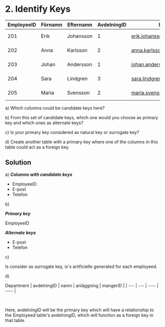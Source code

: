 # 2. Identify Keys

| EmployeeID | Förnamn | Efternamn | AvdelningID | E-post                       | Telefon     |
| ---------- | ------- | --------- | ----------- | ---------------------------- | ----------- |
| 201        | Erik    | Johansson | 1           | erik.johansson@coolfirma.se  | 070-1234567 |
| 202        | Anna    | Karlsson  | 2           | anna.karlsson@coolfirma.se   | 073-2345678 |
| 203        | Johan   | Andersson | 1           | johan.andersson@coolfirma.se | 072-3456789 |
| 204        | Sara    | Lindgren  | 3           | sara.lindgren@coolfirma.se   | 076-4567890 |
| 205        | Maria   | Svensson  | 2           | maria.svensson@coolfirma.se  | 070-5678901 |


a) Which columns could be candidate keys here?

b) From this set of candidate keys, which one would you choose as primary key and which ones as alternate keys?

c) Is your primary key considered as natural key or surrogate key?

d) Create another table with a primary key where one of the columns in this table could act as a foreign key.

## Solution

a) ***Columns with candidate keys***
- EmployeeID
- E-post
- Telefon

b) 

***Primary key***

EmployeeID


***Alternate keys***
- E-post
- Telefon

c)

Is consider as surrogate key, is's artificielle generated for each employeed.

d)

Department
| avdelningID | namn | anläggning  | mangerID |
|   ---       | ---  |    ----     |  ----    |

<br>

Here, avdelningID will be the primary key which will have a relationship to the Employeed table's avdelningID, which will function as a foreign key in that table.